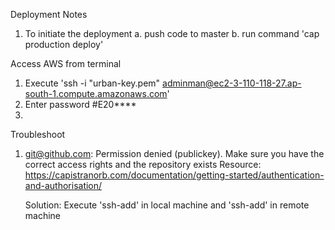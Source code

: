 Deployment Notes
1. To initiate the deployment 
    a. push code to master
    b. run command 'cap production deploy'

Access AWS from terminal
1. Execute 'ssh -i "urban-key.pem" adminman@ec2-3-110-118-27.ap-south-1.compute.amazonaws.com'
2. Enter password #E20****
3. 

Troubleshoot
1. git@github.com: Permission denied (publickey). 
    Make sure you have the correct access rights and the repository exists
    Resource: https://capistranorb.com/documentation/getting-started/authentication-and-authorisation/

    Solution: Execute 'ssh-add' in local machine and 'ssh-add' in remote machine
